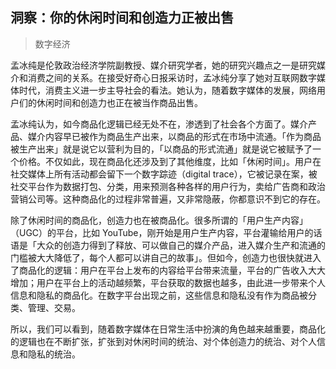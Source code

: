 ## 洞察：你的休闲时间和创造力正被出售
> 数字经济

孟冰纯是伦敦政治经济学院副教授、媒介研究学者，她的研究兴趣点之一是研究媒介和消费之间的关系。在接受好奇心日报采访时，孟冰纯分享了她对互联网数字媒体时代，消费主义进一步主导社会的看法。她认为，随着数字媒体的发展，网络用户们的休闲时间和创造力也正在被当作商品出售。

孟冰纯认为，如今商品化逻辑已经无处不在，渗透到了社会各个方面了。媒介产品、媒介内容早已被作为商品生产出来，以商品的形式在市场中流通。「作为商品被生产出来」就是说它以营利为目的，「以商品的形式流通」就是说它被赋予了一个价格。不仅如此，现在商品化还涉及到了其他维度，比如「休闲时间」。用户在社交媒体上所有活动都会留下一个数字踪迹（digital trace），它被记录在案，被社交平台作为数据打包、分类，用来预测各种各样的用户行为，卖给广告商和政治营销公司等。这种商品化的过程非常普遍，又非常隐蔽，你都意识不到它的存在。

除了休闲时间的商品化，创造力也在被商品化。很多所谓的「用户生产内容」（UGC）的平台，比如 YouTube，刚开始是用户生产内容，平台灌输给用户的话语是「大众的创造力得到了释放、可以做自己的媒介产品，进入媒介生产和流通的门槛被大大降低了，每个人都可以讲自己的故事」。但如今，创造力也很快就进入了商品化的逻辑：用户在平台上发布的内容给平台带来流量，平台的广告收入大大增加；用户在平台上的活动越频繁，平台获取的数据也越多，由此进一步带来个人信息和隐私的商品化。在数字平台出现之前，这些信息和隐私没有作为商品被分类、管理、交易。

所以，我们可以看到，随着数字媒体在日常生活中扮演的角色越来越重要，商品化的逻辑也在不断扩张，扩张到对休闲时间的统治、对个体创造力的统治、对个人信息和隐私的统治。

